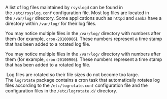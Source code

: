 
A list of log files maintained by `rsyslogd` can be found in the `/etc/rsyslog.conf` configuration file. Most log files are located in the `/var/log/` directory. Some applications such as `httpd` and `samba` have a directory within `/var/log/` for their log files.

You may notice multiple files in the `/var/log/` directory with numbers after them (for example, `cron-20100906`). These numbers represent a time stamp that has been added to a rotated log file.

You may notice multiple files in the `/var/log/` directory with numbers after them (for example, `cron-20100906`). These numbers represent a time stamp that has been added to a rotated log file.

 Log files are rotated so their file sizes do not become too large. The `logrotate` package contains a cron task that automatically rotates log files according to the `/etc/logrotate.conf` configuration file and the configuration files in the `/etc/logrotate.d/` directory.


